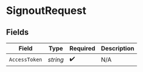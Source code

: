 # SignoutRequest


## Fields

| Field              | Type               | Required           | Description        |
| ------------------ | ------------------ | ------------------ | ------------------ |
| `AccessToken`      | *string*           | :heavy_check_mark: | N/A                |